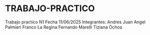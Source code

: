 # TRABAJO-PRACTICO
Trabajo practico N1 
Fecha 11/06/2025
Integrantes:
Andres Juan 
Angel Palmieri
Franco La Regina 
Fernando Marelli
Tiziana Ochoa 
